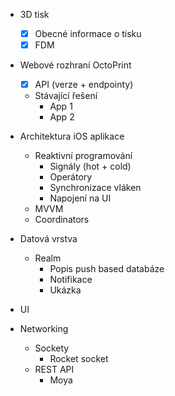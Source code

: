 * 3D tisk
  * [x] Obecné informace o tisku
  * [x] FDM
* Webové rozhraní OctoPrint
  * [x] API (verze + endpointy)
  * Stávající řešení
    * App 1
    * App 2

* Architektura iOS aplikace
  * Reaktivní programování
    * Signály (hot + cold)
    * Operátory
    * Synchronizace vláken
    * Napojení na UI
  * MVVM
  * Coordinators
* Datová vrstva
  * Realm
    * Popis push based databáze
    * Notifikace
    * Ukázka
* UI
* Networking
  * Sockety
    * Rocket socket
  * REST API
    * Moya
